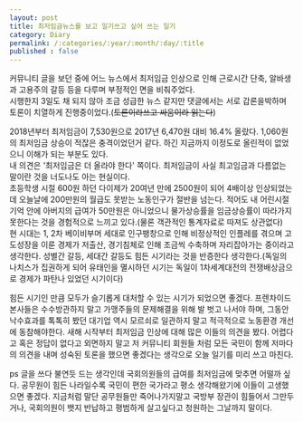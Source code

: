 ```yaml
---
layout: post
title: 최저임금뉴스를 보고 일기쓰고 싶어 쓰는 일기
category: Diary
permalink: /:categories/:year/:month/:day/:title
published : false
---
```


커뮤니티 글을 보던 중에 어느 뉴스에서 최저임금 인상으로 인해 근로시간 단축, 알바생과 고용주의 갈등 등을 다루며 부정적인 면을 비춰주었다.  
시행한지 3일도 채 되지 않아 조금 성급한 뉴스 같지만 댓글에서는 서로 갑론을박하며 토론이 치열하게 진행중이었다.(~~토론이라쓰고 싸움이라 읽는다~~)  

2018년부터 최저임금이 7,530원으로 2017년 6,470원 대비 16.4% 올랐다. 1,060원의 최저임금 상승이 적잖은 충격이었던거 같다. 하긴 지금까지 이정도로 올린적이 없었으니 이해가 되는 부분도 있다.  
내 의견은 '최저임금은 더 올라야 한다' 쪽이다. 최저임금이 사실 최고임금과 다름없는 말이란 것을 너도나도 아는 현실이다.  
초등학생 시절 600원 하던 다이제가 20여년 만에 2500원이 되어 4배이상 인상되었는데 오늘날에 200만원의 월급도 못받는 노동인구가 절반을 넘는다. 적어도 내 어린시절 기억 안에 아버지의 급여가 50만원은 아니었으니 물가상승률을 임금상승률이 따라가지 못한다는 것을 경험적으로 느끼고 있다.(물론 객관적인 통계자료로 따져도 상관없다)  
현 시대는 1, 2차 베이비부머 세대로 인구팽창으로 인해 비정상적인 인플레를 겪으며 고도성장을 이룬 경제가 저출산, 경기침체로 인해 조금씩 수축하며 자리잡아가는 중이라고 생각한다. 성별간 갈등, 세대간 갈등도 힘든 시기라는 것을 반증한다 생각한다.(독일의 나치스가 집권하게 되어 유태인을 멸시하던 시기는 독일이 1차세계대전의 전쟁배상금으로 경제가 파탄나 있었던 시기이다)

힘든 시기인 만큼 모두가 슬기롭게 대처할 수 있는 시기가 되었으면 좋겠다. 프렌차이드 본사들은 수수방관하지 말고 가맹주들의 문제해결을 위해 발 벗고 나서야 하며, 그동안 낙수효과를 톡톡히 봤던 대기업 역시 모르쇠로 일관하지 말고 적극적으로 노동환경 개선에 동참해야한다.
새해 시작부터 최저임금 인상에 대해 많은 이들의 의견을 봤다. 어렵다고 혹은 정답이 없다고 외면하지 말고 저 커뮤니티 회원들 처럼 모든 국민이 함께 저마다의 의견을 내며 성숙된 토론을 했으면 좋겠다는 생각으로 오늘 일기를 미리 쓰고 마친다. 

ps 글을 쓰다 불연듯 드는 생각인데 국회의원들의 급여를 최저임금에 맞추면 어떨까 싶다. 공무원이 힘든 나라일수록 국민이 편한 국가라고 평소 생각해왔기에 이들이 고생했으면 좋겠다. 지금처럼 말단 공무원들만 죽어나가지말고 국방부 장관이 힘들어서 그만두거나, 국회의원이 뱃지 반납하고 평범하게 살고싶다고 청원하는 그날까지 말이다.